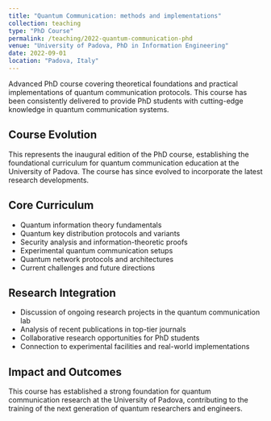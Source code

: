 ```yaml
---
title: "Quantum Communication: methods and implementations"
collection: teaching
type: "PhD Course"
permalink: /teaching/2022-quantum-communication-phd
venue: "University of Padova, PhD in Information Engineering"
date: 2022-09-01
location: "Padova, Italy"
---
```


Advanced PhD course covering theoretical foundations and practical implementations of quantum communication protocols. This course has been consistently delivered to provide PhD students with cutting-edge knowledge in quantum communication systems.

## Course Evolution

This represents the inaugural edition of the PhD course, establishing the foundational curriculum for quantum communication education at the University of Padova. The course has since evolved to incorporate the latest research developments.

## Core Curriculum

* Quantum information theory fundamentals
* Quantum key distribution protocols and variants
* Security analysis and information-theoretic proofs
* Experimental quantum communication setups
* Quantum network protocols and architectures
* Current challenges and future directions

## Research Integration

* Discussion of ongoing research projects in the quantum communication lab
* Analysis of recent publications in top-tier journals
* Collaborative research opportunities for PhD students
* Connection to experimental facilities and real-world implementations

## Impact and Outcomes

This course has established a strong foundation for quantum communication research at the University of Padova, contributing to the training of the next generation of quantum researchers and engineers.